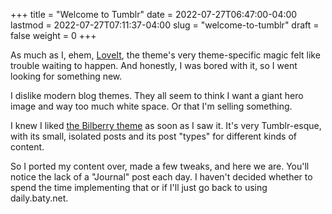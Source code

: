 +++
title = "Welcome to Tumblr"
date = 2022-07-27T06:47:00-04:00
lastmod = 2022-07-27T07:11:37-04:00
slug = "welcome-to-tumblr"
draft = false
weight = 0
+++

As much as I, ehem, [LoveIt](/2022/loveit/), the theme's very theme-specific magic felt like trouble waiting to happen. And honestly, I was bored with it, so I went looking for something new.

<!--more-->

I dislike modern blog themes. They all seem to think I want a giant hero image and way too much white space. Or that I'm selling something.

I knew I liked [the Bilberry theme](https://github.com/Lednerb/bilberry-hugo-theme) as soon as I saw it. It's very Tumblr-esque, with its small, isolated posts and its post "types" for different kinds of content.

So I ported my content over, made a few tweaks, and here we are. You'll notice the lack of a "Journal" post each day. I haven't decided whether to spend the time implementing that or if I'll just go back to using daily.baty.net.

[//]: # "Exported with love from a post written in Org mode"
[//]: # "- https://github.com/kaushalmodi/ox-hugo"
